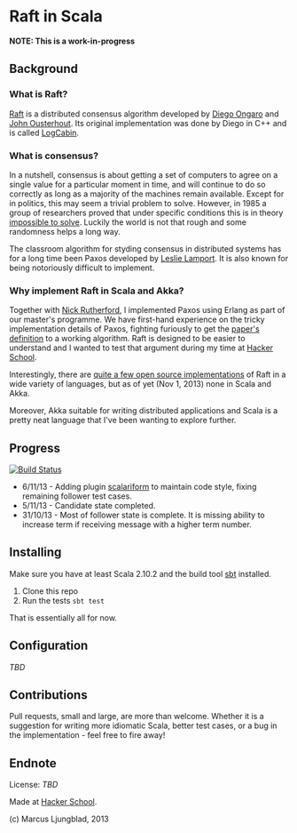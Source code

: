 # Raft in Scala

**NOTE: This is a work-in-progress** 

## Background

### What is Raft?

[Raft](http://raftconsensus.github.io/) is a distributed consensus algorithm developed by [Diego Ongaro](https://twitter.com/ongardie) and [John Ousterhout](http://www.stanford.edu/~ouster/). Its original implementation was done by Diego in C++ and is called [LogCabin](https://github.com/logcabin/logcabin).  

### What is consensus? 

In a nutshell, consensus is about getting a set of computers to agree on a single value for a particular moment in time, and will continue to do so correctly as long as a majority of the machines remain available. Except for in politics, this may seem a trivial problem to solve. However, in 1985 a group of researchers proved that under specific conditions this is in theory [impossible to solve](http://dl.acm.org/citation.cfm?id=214121). Luckily the world is not that rough and some randomness helps a long way. 

The classroom algorithm for styding consensus in distributed systems has for a long time been Paxos developed by [Leslie Lamport](http://research.microsoft.com/en-us/um/people/lamport/). It is also known for being notoriously difficult to implement.

### Why implement Raft in Scala and Akka?

Together with [Nick Rutherford](https://github.com/nruth/gaoler), I implemented Paxos using Erlang as part of our master's programme. We have first-hand experience on the tricky implementation details of Paxos, fighting furiously to get the [paper's definition](http://research.microsoft.com/en-us/um/people/lamport/pubs/lamport-paxos.pdf) to a working algorithm. Raft is designed to be easier to understand and I wanted to test that argument during my time at [Hacker School](http://hackerschool.com). 

Interestingly, there are [quite a few open source implementations](http://raftconsensus.github.io/#implementations) of Raft in a wide variety of languages, but as of yet (Nov 1, 2013) none in Scala and Akka.

Moreover, Akka suitable for writing distributed applications and Scala is a pretty neat language that I've been wanting to explore further.  

## Progress

[![Build Status](https://travis-ci.org/archie/raft.png)](https://travis-ci.org/archie/raft)

* 6/11/13 - Adding plugin [scalariform](https://github.com/mdr/scalariform) to maintain code style, fixing remaining follower test cases.
* 5/11/13 - Candidate state completed.
* 31/10/13 - Most of follower state is complete. It is missing ability to increase term if receiving message with a higher term number. 

## Installing

Make sure you have at least Scala 2.10.2 and the build tool [sbt](http://www.scala-sbt.org/) installed. 

1. Clone this repo
2. Run the tests `sbt test`

That is essentially all for now. 

## Configuration

_TBD_

## Contributions

Pull requests, small and large, are more than welcome. Whether it is a suggestion for writing more idiomatic Scala, better test cases, or a bug in the implementation - feel free to fire away! 

## Endnote

License: _TBD_

Made at [Hacker School](http://hackerschool.com).

(c) Marcus Ljungblad, 2013

